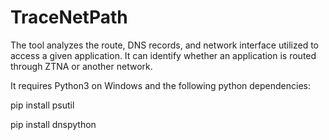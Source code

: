 # TraceNetPath
The tool analyzes the route, DNS records, and network interface utilized to access a given application.  It can identify whether an application is routed through ZTNA or another network.   

It requires Python3 on Windows and the following python dependencies:

pip install psutil

pip install dnspython